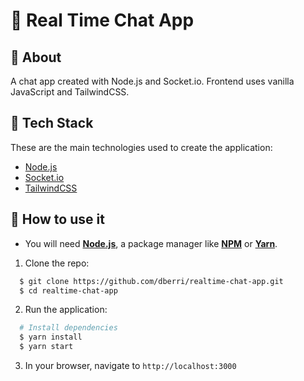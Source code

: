 # :speech_balloon: Real Time Chat App

## :page_with_curl: About
A chat app created with Node.js and Socket.io. Frontend uses vanilla JavaScript and TailwindCSS.

## :wrench: Tech Stack
These are the main technologies used to create the application:

- [Node.js](https://nodejs.org/en/)
- [Socket.io](https://socket.io/)
- [TailwindCSS](https://tailwindcss.com)

## :rocket: How to use it

- You will need **[Node.js](https://nodejs.org/en/)**, a package manager like **[NPM](https://www.npmjs.com/)**
  or **[Yarn](https://yarnpkg.com/)**.

1. Clone the repo:

```sh
  $ git clone https://github.com/dberri/realtime-chat-app.git
  $ cd realtime-chat-app
```

2. Run the application:

```sh
  # Install dependencies
  $ yarn install
  $ yarn start
```

3. In your browser, navigate to `http://localhost:3000`
